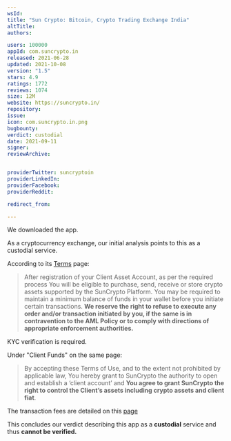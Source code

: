 ```yaml
---
wsId: 
title: "Sun Crypto: Bitcoin, Crypto Trading Exchange India"
altTitle: 
authors:

users: 100000
appId: com.suncrypto.in
released: 2021-06-28
updated: 2021-10-08
version: "1.5"
stars: 4.9
ratings: 1772
reviews: 1074
size: 12M
website: https://suncrypto.in/
repository: 
issue: 
icon: com.suncrypto.in.png
bugbounty: 
verdict: custodial
date: 2021-09-11
signer: 
reviewArchive:


providerTwitter: suncryptoin
providerLinkedIn: 
providerFacebook: 
providerReddit: 

redirect_from:

---
```



We downloaded the app. 

As a cryptocurrency exchange, our initial analysis points to this as a custodial service. 

According to its [Terms](https://suncrypto.in/terms) page:

> After registration of your Client Asset Account, as per the required process You will be eligible to purchase, send, receive or store crypto assets supported by the SunCrypto Platform. You may be required to maintain a minimum balance of funds in your wallet before you initiate certain transactions. **We reserve the right to refuse to execute any order and/or transaction initiated by you, if the same is in contravention to the AML Policy or to comply with directions of appropriate enforcement authorities.**

KYC verification is required.

Under "Client Funds" on the same page:

> By accepting these Terms of Use, and to the extent not prohibited by applicable law, You hereby grant to SunCrypto the authority to open and establish a ‘client account’ and **You agree to grant SunCrypto the right to control the Client’s assets including crypto assets and client fiat**.

The transaction fees are detailed on this [page](https://suncrypto.in/trading-deposit)

This concludes our verdict describing this app as a **custodial** service and thus **cannot be verified.**
